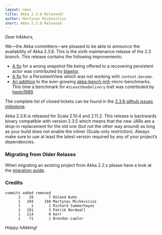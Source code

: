 ```yaml
---
layout: news
title: Akka 2.3.6 Released!
author: Martynas Mickevičius
short: Akka 2.3.6 Released
---
```


*Dear hAkkers,*

We—the Akka committers—are pleased to be able to announce the availability of Akka 2.3.6. This is the sixth maintenance release of the 2.3 branch. This release contains the following improvements:

 - [A fix](https://github.com/akka/akka/issues/15671) for a wrong snapshot file being offered to a recovering persistent actor was contributed by [blawlor](https://github.com/blawlor).
 - [A fix](https://github.com/akka/akka/issues/15730) for a PersistentView which was not working with `context.become`.
 - [An addition](https://github.com/akka/akka/issues/15544) to the ever-growing [akka-bench-jmh](https://github.com/akka/akka/tree/master/akka-bench-jmh/src/main/scala/akka) micro-benchmarks. This time a benchmark for `AtLeastOneDelivery` trait was contributed by [hepin1989](https://github.com/hepin1989).

The complete list of closed tickets can be found in the [2.3.6 github issues milestone](https://github.com/akka/akka/issues?q=milestone%3A2.3.6+is%3Aclosed).

Akka 2.3.6 is released for Scala 2.10.4 and 2.11.2. This release is backwards binary compatible with version 2.3.5 which means that the new JARs are a drop-in replacement for the old one (but not the other way around) as long as your build does not enable the inliner (Scala-only restriction). Always make sure to use at least the latest version required by any of your project’s dependencies.

### Migrating from Older Relases ###

When migrating an existing project from Akka 2.2.x please have a look at the [migration guide](http://doc.akka.io/docs/akka/2.3.6/project/migration-guide-2.2.x-2.3.x.html).

### Credits ###

    commits added removed
          2    29       7 Roland Kuhn
          1   104     104 Martynas Mickevicius
          1     1       1 Richard Summerhayes
          1   181       3 Patrik Nordwall
          1   214       0 kerr
          1    71       1 Brendan Lawlor

*Happy hAkking!*
